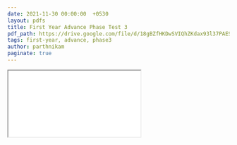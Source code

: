 ```yaml
---
date: 2021-11-30 00:00:00  +0530
layout: pdfs
title: First Year Advance Phase Test 3
pdf_path: https://drive.google.com/file/d/18gBZfHKDwSVIQhZKdax93l37PAESJbPg/preview?usp=drive_link
tags: first-year, advance, phase3
author: parthnikam
paginate: true
---
```


<iframe class="embed-pdf" src="{{ page.pdf_path }}#toolbar=0" seamless="seamless" scrolling="no" style="overflow:hidden"></iframe>
